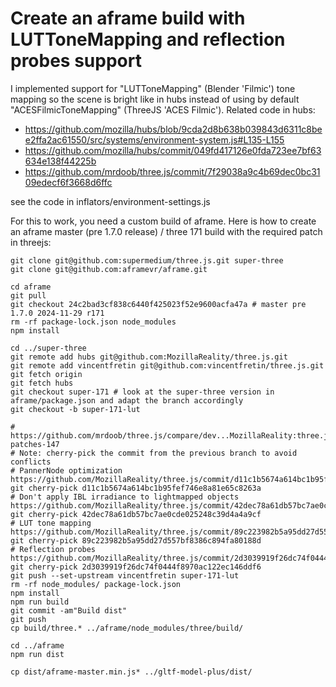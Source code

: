 # Create an aframe build with LUTToneMapping and reflection probes support

I implemented support for "LUTToneMapping" (Blender 'Filmic') tone mapping so the scene is bright like in hubs instead of using by default "ACESFilmicToneMapping" (ThreeJS 'ACES Filmic'). Related code in hubs:

- https://github.com/mozilla/hubs/blob/9cda2d8b638b039843d6311c8bee2ffa2ac61550/src/systems/environment-system.js#L135-L155
- https://github.com/mozilla/hubs/commit/049fd417126e0fda723ee7bf63634e138f44225b
- https://github.com/mrdoob/three.js/commit/7f29038a9c4b69dec0bc3109edecf6f3668d6ffc

see the code in inflators/environment-settings.js

For this to work, you need a custom build of aframe.
Here is how to create an aframe master (pre 1.7.0 release) / three 171 build with the required patch in threejs:

```
git clone git@github.com:supermedium/three.js.git super-three
git clone git@github.com:aframevr/aframe.git

cd aframe
git pull
git checkout 24c2bad3cf838c6440f425023f52e9600acfa47a # master pre 1.7.0 2024-11-29 r171
rm -rf package-lock.json node_modules
npm install

cd ../super-three
git remote add hubs git@github.com:MozillaReality/three.js.git
git remote add vincentfretin git@github.com:vincentfretin/three.js.git
git fetch origin
git fetch hubs
git checkout super-171 # look at the super-three version in aframe/package.json and adapt the branch accordingly
git checkout -b super-171-lut

# https://github.com/mrdoob/three.js/compare/dev...MozillaReality:three.js:hubs-patches-147
# Note: cherry-pick the commit from the previous branch to avoid conflicts
# PannerNode optimization https://github.com/MozillaReality/three.js/commit/d11c1b5674a614bc1b95fef746e8a81e65c8263a
git cherry-pick d11c1b5674a614bc1b95fef746e8a81e65c8263a
# Don't apply IBL irradiance to lightmapped objects https://github.com/MozillaReality/three.js/commit/42dec78a61db57bc7ae0cde025248c39d4a4a9cf
git cherry-pick 42dec78a61db57bc7ae0cde025248c39d4a4a9cf
# LUT tone mapping https://github.com/MozillaReality/three.js/commit/89c223982b5a95dd27d557bf8386c894fa80188d
git cherry-pick 89c223982b5a95dd27d557bf8386c894fa80188d
# Reflection probes https://github.com/MozillaReality/three.js/commit/2d3039919f26dc74f0444f8970ac122ec146ddf6
git cherry-pick 2d3039919f26dc74f0444f8970ac122ec146ddf6
git push --set-upstream vincentfretin super-171-lut
rm -rf node_modules/ package-lock.json
npm install
npm run build
git commit -am"Build dist"
git push
cp build/three.* ../aframe/node_modules/three/build/

cd ../aframe
npm run dist

cp dist/aframe-master.min.js* ../gltf-model-plus/dist/
```
